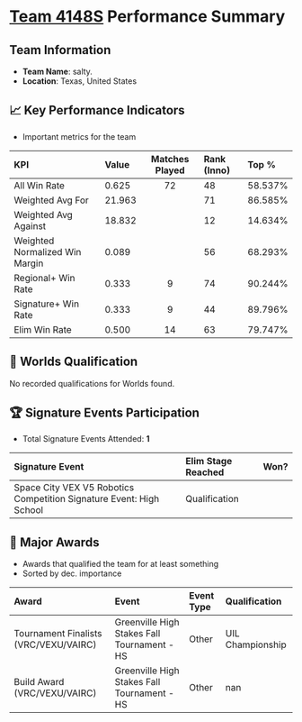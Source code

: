 # [Team 4148S](https://https://www.robotevents.com/teams/V5RC/4148S) Performance Summary

##  Team Information
- **Team Name**: salty.
- **Location**: Texas, United States

## 📈 Key Performance Indicators
- Important metrics for the team

| KPI | Value | Matches Played | Rank (Inno) | Top % |
|:---|:-----|:--------------:|:----|:-----|
| All Win Rate | 0.625 | 72 | 48 | 58.537% |
| Weighted Avg For | 21.963 |  | 71 | 86.585% |
| Weighted Avg Against | 18.832 |  | 12 | 14.634% |
| Weighted Normalized Win Margin | 0.089 |  | 56 | 68.293% |
| Regional+ Win Rate | 0.333 | 9 | 74 | 90.244% |
| Signature+ Win Rate | 0.333 | 9 | 44 | 89.796% |
| Elim Win Rate | 0.500 | 14 | 63 | 79.747% |


## 🎯 Worlds Qualification
No recorded qualifications for Worlds found.

## 🏆 Signature Events Participation
- Total Signature Events Attended: **1**

| Signature Event | Elim Stage Reached | Won? |
|:----------------|:-------------------|:----|
| Space City VEX V5 Robotics Competition Signature Event: High School | Qualification |  |


## 🥇 Major Awards
- Awards that qualified the team for at least something
- Sorted by dec. importance

| Award | Event | Event Type | Qualification |
|:------|:------|:-----------|:--------------|
| Tournament Finalists (VRC/VEXU/VAIRC) | Greenville High Stakes Fall Tournament - HS | Other | UIL Championship |
| Build Award (VRC/VEXU/VAIRC) | Greenville High Stakes Fall Tournament - HS | Other | nan |

